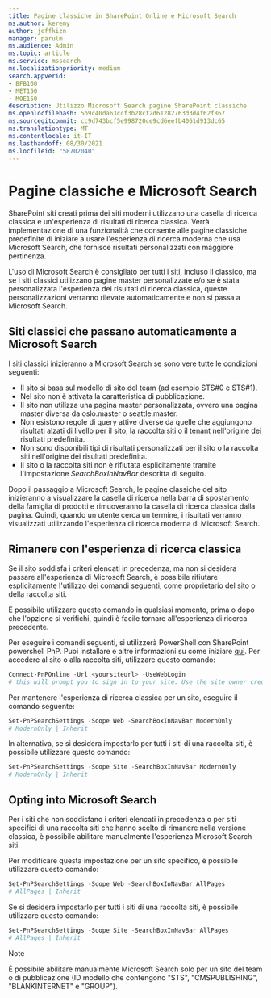 ```yaml
---
title: Pagine classiche in SharePoint Online e Microsoft Search
ms.author: keremy
author: jeffkizn
manager: parulm
ms.audience: Admin
ms.topic: article
ms.service: mssearch
ms.localizationpriority: medium
search.appverid:
- BFB160
- MET150
- MOE150
description: Utilizzo Microsoft Search pagine SharePoint classiche
ms.openlocfilehash: 5b9c40da63ccf3b28cf2d61282763d3d4f62f867
ms.sourcegitcommit: cc9d743bcf5e998720ce9cd6eefb4061d913dc65
ms.translationtype: MT
ms.contentlocale: it-IT
ms.lasthandoff: 08/30/2021
ms.locfileid: "58702040"
---
```

# <a name="classic-pages-and-microsoft-search"></a>Pagine classiche e Microsoft Search

SharePoint siti creati prima dei siti moderni utilizzano una casella di ricerca classica e un'esperienza di risultati di ricerca classica. Verrà implementazione di una funzionalità che consente alle pagine classiche predefinite di iniziare a usare l'esperienza di ricerca moderna che usa Microsoft Search, che fornisce risultati personalizzati con maggiore pertinenza.

L'uso di Microsoft Search è consigliato per tutti i siti, incluso il classico, ma se i siti classici utilizzano pagine master personalizzate e/o se è stata personalizzata l'esperienza dei risultati di ricerca classica, queste personalizzazioni verranno rilevate automaticamente e non si passa a Microsoft Search.

## <a name="classic-sites-that-will-automatically-switch-to-microsoft-search"></a>Siti classici che passano automaticamente a Microsoft Search

I siti classici inizieranno a Microsoft Search se sono vere tutte le condizioni seguenti:

* Il sito si basa sul modello di sito del team (ad esempio STS#0 e STS#1).
* Nel sito non è attivata la caratteristica di pubblicazione.
* Il sito non utilizza una pagina master personalizzata, ovvero una pagina master diversa da oslo.master o seattle.master.
* Non esistono regole di query attive diverse da quelle che aggiungono risultati alzati di livello per il sito, la raccolta siti o il tenant nell'origine dei risultati predefinita.
* Non sono disponibili tipi di risultati personalizzati per il sito o la raccolta siti nell'origine dei risultati predefinita.
* Il sito o la raccolta siti non è rifiutata esplicitamente tramite l'impostazione *SearchBoxInNavBar* descritta di seguito.

Dopo il passaggio a Microsoft Search, le pagine classiche del sito inizieranno a visualizzare la casella di ricerca nella barra di spostamento della famiglia di prodotti e rimuoveranno la casella di ricerca classica dalla pagina. Quindi, quando un utente cerca un termine, i risultati verranno visualizzati utilizzando l'esperienza di ricerca moderna di Microsoft Search.

## <a name="staying-with-the-classic-search-experience"></a>Rimanere con l'esperienza di ricerca classica

Se il sito soddisfa i criteri elencati in precedenza, ma non si desidera passare all'esperienza di Microsoft Search, è possibile rifiutare esplicitamente l'utilizzo dei comandi seguenti, come proprietario del sito o della raccolta siti.

È possibile utilizzare questo comando in qualsiasi momento, prima o dopo che l'opzione si verifichi, quindi è facile tornare all'esperienza di ricerca precedente.

Per eseguire i comandi seguenti, si utilizzerà PowerShell con SharePoint powershell PnP. Puoi installare e altre informazioni su come iniziare [qui](/powershell/sharepoint/sharepoint-pnp/sharepoint-pnp-cmdlets?view=sharepoint-ps). Per accedere al sito o alla raccolta siti, utilizzare questo comando:

```powershell
Connect-PnPOnline -Url <yoursiteurl> -UseWebLogin
# this will prompt you to sign in to your site. Use the site owner credentials.
```

Per mantenere l'esperienza di ricerca classica per un sito, eseguire il comando seguente:

```powershell
Set-PnPSearchSettings -Scope Web -SearchBoxInNavBar ModernOnly
# ModernOnly | Inherit
```

In alternativa, se si desidera impostarlo per tutti i siti di una raccolta siti, è possibile utilizzare questo comando:

```powershell
Set-PnPSearchSettings -Scope Site -SearchBoxInNavBar ModernOnly
# ModernOnly | Inherit
```

## <a name="opting-into-microsoft-search"></a>Opting into Microsoft Search

Per i siti che non soddisfano i criteri elencati in precedenza o per siti specifici di una raccolta siti che hanno scelto di rimanere nella versione classica, è possibile abilitare manualmente l'esperienza Microsoft Search siti.

Per modificare questa impostazione per un sito specifico, è possibile utilizzare questo comando:

```powershell
Set-PnPSearchSettings -Scope Web -SearchBoxInNavBar AllPages
# AllPages | Inherit
```

Se si desidera impostarlo per tutti i siti di una raccolta siti, è possibile utilizzare questo comando:

```powershell
Set-PnPSearchSettings -Scope Site -SearchBoxInNavBar AllPages
# AllPages | Inherit
```

> [!NOTE]
> È possibile abilitare manualmente Microsoft Search solo per un sito del team o di pubblicazione (ID modello che contengono "STS", "CMSPUBLISHING", "BLANKINTERNET" e "GROUP").